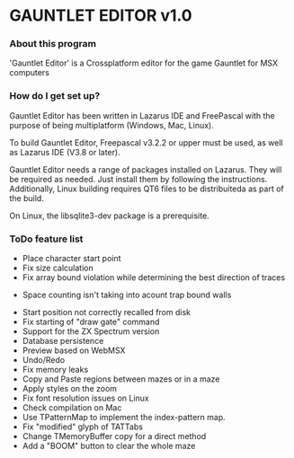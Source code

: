 # GAUNTLET EDITOR v1.0 #


### About this program ###

'Gauntlet Editor' is a Crossplatform editor for the game Gauntlet for MSX computers

### How do I get set up? ###

Gauntlet Editor has been written in Lazarus IDE and FreePascal with the purpose of being multiplatform (Windows, Mac, Linux).

To build Gauntlet Editor, Freepascal v3.2.2 or upper must be used, as well as Lazarus IDE (V3.8 or later).

Gauntlet Editor needs a range of packages installed on Lazarus. They will be required as needed. Just install them by following the instructions.
Additionally, Linux building requires QT6 files to be distribuiteda as part of the build.

On Linux, the libsqlite3-dev package is a prerequisite.


### ToDo feature list ###

* Place character start point
* Fix size calculation
* Fix array bound violation while determining the best direction of traces
+ Space counting isn't taking into acount trap bound walls
- Start position not correctly recalled from disk
- Fix starting of "draw gate" command
- Support for the ZX Spectrum version
- Database persistence
- Preview based on WebMSX
- Undo/Redo
- Fix memory leaks
- Copy and Paste regions between mazes or in a maze
- Apply styles on the zoom
- Fix font resolution issues on Linux
- Check compilation on Mac
- Use TPatternMap to implement the index-pattern map.
- Fix "modified" glyph of TATTabs
- Change TMemoryBuffer copy for a direct method
- Add a "BOOM" button to clear the whole maze

